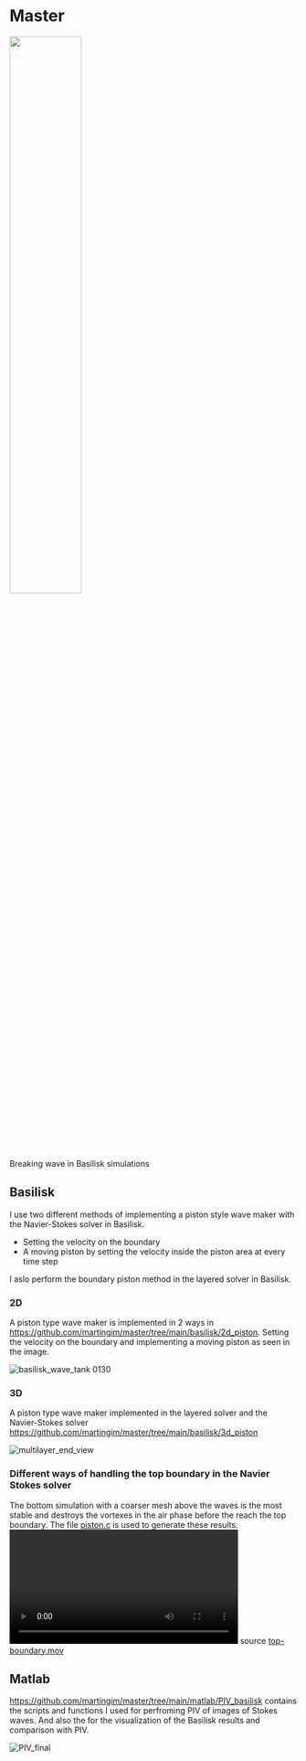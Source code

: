 # Master

<img src="https://github.com/user-attachments/assets/9b6424a5-5e8b-4ba1-9414-e4fdf682e0b6" width=50% height=50%>

Breaking wave in Basilisk simulations
## Basilisk
I use two different methods of implementing a piston style wave maker with the Navier-Stokes solver in Basilisk. 
- Setting the velocity on the boundary
- A moving piston by setting the velocity inside the piston area at every time step

I aslo perform the boundary piston method in the layered solver in Basilisk. 

### 2D 
A piston type wave maker is implemented in 2 ways in https://github.com/martingim/master/tree/main/basilisk/2d_piston.
Setting the velocity on the boundary and implementing a moving piston as seen in the image.

![basilisk_wave_tank 0130](https://github.com/user-attachments/assets/23042b64-79ce-4c49-8084-9356129bb807)

### 3D 
A piston type wave maker implemented in the layered solver and the Navier-Stokes solver https://github.com/martingim/master/tree/main/basilisk/3d_piston

![multilayer_end_view](https://github.com/user-attachments/assets/c2a21299-0c93-4ea9-8084-a17592efcd22)

### Different ways of handling the top boundary in the Navier Stokes solver
The bottom simulation with a coarser mesh above the waves is the most stable and destroys the vortexes in the air phase before the reach the top boundary. 
The file [piston.c](https://github.com/martingim/master/blob/main/basilisk/2d_piston/boundary-piston/piston.c) is used to generate these results.
<video src="https://github.com/user-attachments/assets/120a3ef6-0359-4565-b060-0e93d705cfcd" width="400"/></video>
source [top-boundary.mov](https://github.com/martingim/master/blob/main/movies_and_figures/top-boundary.mov)


## Matlab
https://github.com/martingim/master/tree/main/matlab/PIV_basilisk contains the scripts and functions I used for perfroming PIV of images of Stokes waves. And also the for the visualization of the Basilisk results and comparison with PIV.

![PIV_final](https://github.com/user-attachments/assets/d07d2bd2-9834-4074-91d9-82e9774793ec)
